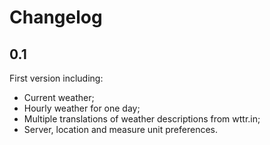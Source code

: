 # Changelog

## 0.1

First version including:

- Current weather;
- Hourly weather for one day;
- Multiple translations of weather descriptions from wttr.in;
- Server, location and measure unit preferences.

